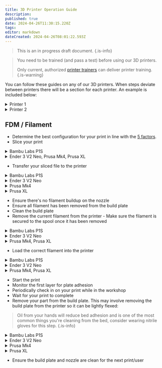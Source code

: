```yaml
---
title: 3D Printer Operation Guide
description: 
published: true
date: 2024-04-26T11:30:15.220Z
tags: 
editor: markdown
dateCreated: 2024-04-26T08:01:22.593Z
---
```


> This is an in progress draft document.
{.is-info}


> You need to be trained (and pass a test) before using our 3D printers.
>
> Only current, authorized [printer trainers](/tools/3dprinters#trainers) can deliver printer training.
{.is-warning}

You can follow these guides on any of our 3D printers. When steps deviate between printers there will be a section for each printer. An example is included below:

<details>
  <summary>Printer 1</summary>
  Press the red button
</details>
<details>
  <summary>Printer 2</summary>
  Press the Blue button
</details>

## FDM / Filament

* Determine the best configuration for your print in line with the [5 factors](/tools/3dprinters/5factors).
* Slice your print
<details>
  <summary>Bambu Labs P1S</summary>
  Using Bambu Studio
</details>
<details>
  <summary>Ender 3 V2 Neo, Prusa Mk4, Prusa XL</summary>
  Using PrusaSlicer
</details>

* Transfer your sliced file to the printer
<details>
  <summary>Bambu Labs P1S</summary>
  
  * Select TODO:button name
  
</details>
<details>
  <summary>Ender 3 V2 Neo</summary>
  
  * Take the Micro SD card from the front left of the machine and plug it into the card reader attached to the slicing PC
  * Press the TODO:button name: button within PrusaSlicer and specify a filename
  * Reinsert the Micro SD card in the printer, TODO:printer reboot?:
  
</details>
<details>
  <summary>Prusa Mk4</summary>
  * Ensure that the **physical** printer `Mk4-1` TODO:printer name: is selected
  * Press TODO:button name:
  
</details>
<details>
  <summary>Prusa XL</summary>
  
> Sending files to the XL is possible but is very slow. The process below is recommended.
{.is-info}

  
  * Take the USB Drive from the right hand side of the printer control panel and plug it into the slicing PC
  * Press the TODO:button name: button within PrusaSlicer and specify a filename
  * Reinsert the USB Drive into the printer. There is no need to restart the printer.
  
</details>

* Ensure there's no filament buildup on the nozzle
* Ensure all filament has been removed from the build plate
* Clean the build plate
* Remove the current filament from the printer - Make sure the filament is secured to the spool once it has been removed
<details>
  <summary>Bambu Labs P1S</summary>
  
  * Open the AMS
  * Unload the active filament if required - The active filament is the spool currently loaded into the print head and is indicated by a slowly pulsing white light. You can instruct the printer to unload the spool from the control panel or Bambu Studio.
  * Push the grey tab away from you to back off the feeder and wind the filament back onto the spool
  
</details>
<details>
  <summary>Ender 3 V2 Neo</summary>
  
  * TODO
  
</details>
<details>
  <summary>Prusa Mk4, Prusa XL</summary>

  * Select Filament -> TODO:option name:
  * Follow the on screen instructions
  
</details>

* Load the correct filament into the printer
<details>
  <summary>Bambu Labs P1S</summary>
  
  * Place the filament into the AMS
  * Push the grey tab away from you to back off the feeder
  * Push the filament into the feeder (aprox 100mm) and release the grey tab 
  * You've completed this step correctly if the AMS pulls the filament deeper into the machine
  
</details>
<details>
  <summary>Ender 3 V2 Neo</summary>
  
  * TODO
  
</details>
<details>
  <summary>Prusa Mk4, Prusa XL</summary>

  * If you used TODO:option name-unload: instead of TODO:option name-change: select Filament -> TODO:option name:
  * Follow the on screen instructions
  
</details>

* Start the print
* Monitor the first layer for plate adhesion
* Periodically check in on your print while in the workshop
* Wait for your print to complete
* Remove your part from the build plate. This may involve removing the build plate from the printer so it can be lightly flexed:

> Oil from your hands will reduce bed adhesion and is one of the most common things you're cleaning from the bed, consider wearing nitrile gloves for this step.
{.is-info}

<details>
  <summary>Bambu Labs P1S</summary>
  
  * Lift the build plate off the bed by the two tabs at the front
  * Lightly flex the bed to remove your part
  * Reseat the build plate on the printer using the seating guides on the back left and back right corners of the bed
  
</details>
<details>
  <summary>Ender 3 V2 Neo</summary>
  
  * Lift the build plate off the bed by TODO:tabs:
  * Lightly flex the bed to remove your part
  * Reseat the build plate on the printer. There are no assistive pins/markers for this.
  
</details>
<details>
  <summary>Prusa Mk4</summary>

  * Lift the build plate off the bed by TODO:tabs:
  * Lightly flex the bed to remove your part
  * Reseat the build plate by TODO:seat markers:
  
</details>
<details>
  <summary>Prusa XL</summary>

  * Go to TODO:park head:
  * Lift the build plate off the bed by the two tabs at the front
  * Lightly flex the bed to remove your part
  * Align the protrusion at the back of the plate with the two silver pins at the back center of the machine
  * Bend the build plate gently and lower back down onto the machine starting from the back
  
</details>

* Ensure the build plate and nozzle are clean for the next print/user
